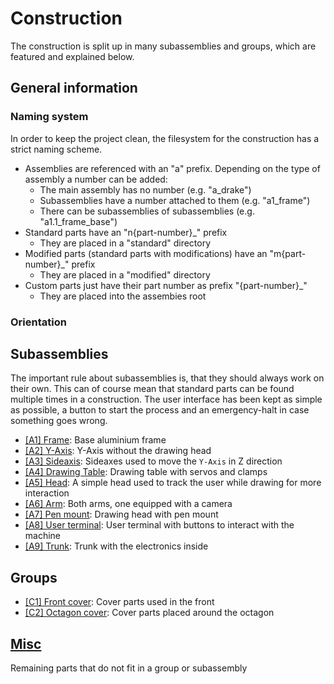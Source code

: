 # Construction

The construction is split up in many subassemblies and groups, which are featured and explained below.

## General information

### Naming system

In order to keep the project clean, the filesystem for the construction has a strict naming scheme. 

- Assemblies are referenced with an "a" prefix. Depending on the type of assembly a number can be added:
  - The main assembly has no number (e.g. "a_drake")
  - Subassemblies have a number attached to them (e.g. "a1_frame")
  - There can be subassemblies of subassemblies (e.g. "a1.1_frame_base")
- Standard parts have an "n{part-number}_" prefix
  - They are placed in a "standard" directory
- Modified parts (standard parts with modifications) have an "m{part-number}_" prefix
  - They are placed in a "modified" directory
- Custom parts just have their part number as prefix "{part-number}_"
  - They are placed into the assembies root

### Orientation



## Subassemblies

The important rule about subassemblies is, that they should always work on their own. This can of course mean that standard parts can be found multiple times in a construction.
The user interface has been kept as simple as possible, a button to start the process and an emergency-halt in case something goes wrong.

- [[A1] Frame](./a1_frame/): Base aluminium frame
- [[A2] Y-Axis](./a2_yaxis/): Y-Axis without the drawing head
- [[A3] Sideaxis](./a3_sideaxis/): Sideaxes used to move the `Y-Axis` in Z direction
- [[A4] Drawing Table](./a4_paper/): Drawing table with servos and clamps
- [[A5] Head](./a5_head/): A simple head used to track the user while drawing for more interaction
- [[A6] Arm](./a6_arm/): Both arms, one equipped with a camera
- [[A7] Pen mount](./a7_pen_mount/): Drawing head with pen mount
- [[A8] User terminal](./a8_user_terminal/): User terminal with buttons to interact with the machine
- [[A9] Trunk](./a9_trunk/): Trunk with the electronics inside

## Groups

- [[C1] Front cover](./c1_cover_front/): Cover parts used in the front
- [[C2] Octagon cover](./c2_cover_octagon/): Cover parts placed around the octagon

## [Misc](./m_misc/)

Remaining parts that do not fit in a group or subassembly